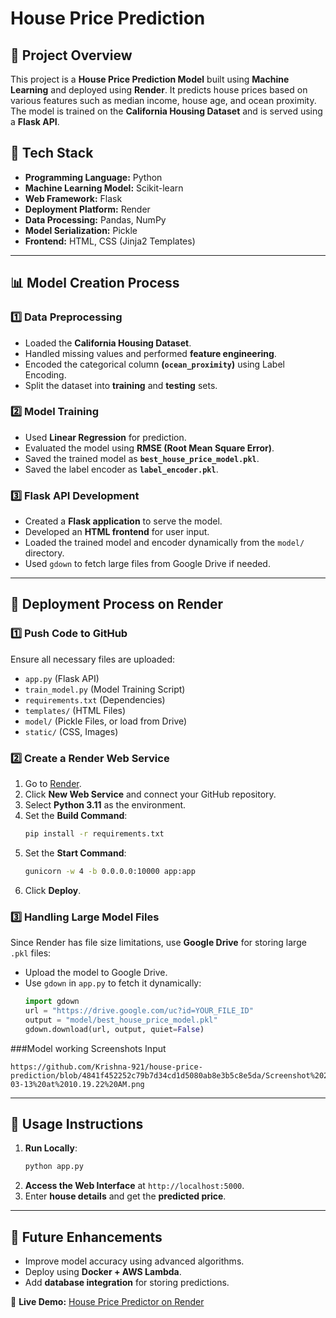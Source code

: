 # House Price Prediction

## 📌 Project Overview
This project is a **House Price Prediction Model** built using **Machine Learning** and deployed using **Render**. It predicts house prices based on various features such as median income, house age, and ocean proximity. The model is trained on the **California Housing Dataset** and is served using a **Flask API**.

## 🚀 Tech Stack
- **Programming Language:** Python
- **Machine Learning Model:** Scikit-learn
- **Web Framework:** Flask
- **Deployment Platform:** Render
- **Data Processing:** Pandas, NumPy
- **Model Serialization:** Pickle
- **Frontend:** HTML, CSS (Jinja2 Templates)

---
## 📊 Model Creation Process
### 1️⃣ Data Preprocessing
- Loaded the **California Housing Dataset**.
- Handled missing values and performed **feature engineering**.
- Encoded the categorical column **(`ocean_proximity`)** using Label Encoding.
- Split the dataset into **training** and **testing** sets.

### 2️⃣ Model Training
- Used **Linear Regression** for prediction.
- Evaluated the model using **RMSE (Root Mean Square Error)**.
- Saved the trained model as **`best_house_price_model.pkl`**.
- Saved the label encoder as **`label_encoder.pkl`**.

### 3️⃣ Flask API Development
- Created a **Flask application** to serve the model.
- Developed an **HTML frontend** for user input.
- Loaded the trained model and encoder dynamically from the `model/` directory.
- Used `gdown` to fetch large files from Google Drive if needed.

---
## 🔧 Deployment Process on Render
### 1️⃣ Push Code to GitHub
Ensure all necessary files are uploaded:
- `app.py` (Flask API)
- `train_model.py` (Model Training Script)
- `requirements.txt` (Dependencies)
- `templates/` (HTML Files)
- `model/` (Pickle Files, or load from Drive)
- `static/` (CSS, Images)

### 2️⃣ Create a Render Web Service
1. Go to [Render](https://render.com/).
2. Click **New Web Service** and connect your GitHub repository.
3. Select **Python 3.11** as the environment.
4. Set the **Build Command**:
   ```bash
   pip install -r requirements.txt
   ```
5. Set the **Start Command**:
   ```bash
   gunicorn -w 4 -b 0.0.0.0:10000 app:app
   ```
6. Click **Deploy**.

### 3️⃣ Handling Large Model Files
Since Render has file size limitations, use **Google Drive** for storing large `.pkl` files:
- Upload the model to Google Drive.
- Use `gdown` in `app.py` to fetch it dynamically:
  ```python
  import gdown
  url = "https://drive.google.com/uc?id=YOUR_FILE_ID"
  output = "model/best_house_price_model.pkl"
  gdown.download(url, output, quiet=False)
  ```

###Model working Screenshots
Input
  ```
https://github.com/Krishna-921/house-price-prediction/blob/4841f452252c79b7d34cd1d5080ab8e3b5c8e5da/Screenshot%202025-03-13%20at%2010.19.22%20AM.png
  ```

---
## 🎯 Usage Instructions
1. **Run Locally**:
   ```bash
   python app.py
   ```
2. **Access the Web Interface** at `http://localhost:5000`.
3. Enter **house details** and get the **predicted price**.

---
## 🎉 Future Enhancements
- Improve model accuracy using advanced algorithms.
- Deploy using **Docker + AWS Lambda**.
- Add **database integration** for storing predictions.

🔗 **Live Demo:** [House Price Predictor on Render]([https://your-app-url.render.com/](http://127.0.0.1:5000))


